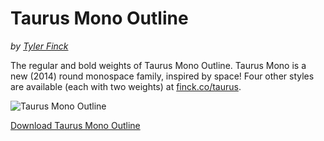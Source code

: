 Taurus Mono Outline
========
_by [Tyler Finck](http://www.finck.co)_

The regular and bold weights of Taurus Mono Outline. Taurus Mono is a new (2014) round monospace family, inspired by space! Four other styles are available (each with two weights) at [finck.co/taurus](http://www.finck.co/taurus).

![Taurus Mono Outline](https://raw.githubusercontent.com/sursly/taurusmono/master/preview.jpg)

[Download Taurus Mono Outline](https://github.com/sursly/taurusmono/archive/master.zip)



